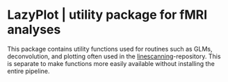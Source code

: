 # LazyPlot | utility package for fMRI analyses

This package contains utility functions used for routines such as GLMs, deconvolution, and plotting often used in the [linescanning](https://github.com/gjheij/linescanning)-repository. This is separate to make functions more easily available without installing the entire pipeline.